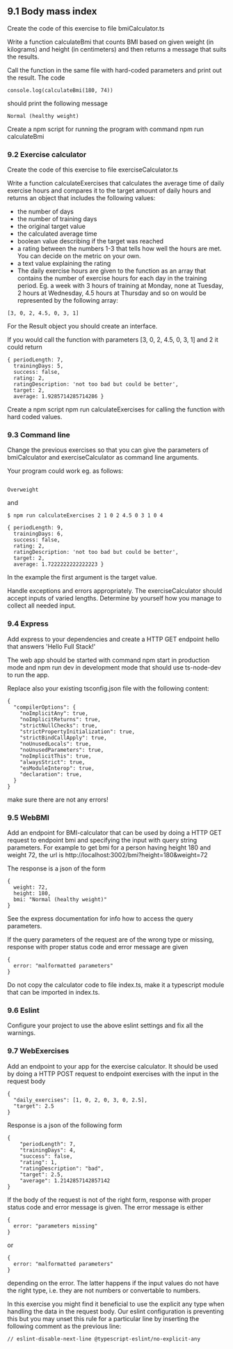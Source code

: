 ## 9.1 Body mass index

Create the code of this exercise to file bmiCalculator.ts

Write a function calculateBmi that counts BMI based on given weight (in kilograms) and height (in centimeters) and then returns a message that suits the results.

Call the function in the same file with hard-coded parameters and print out the result. The code

```
console.log(calculateBmi(180, 74))
```

should print the following message

```
Normal (healthy weight)
```

Create a npm script for running the program with command npm run calculateBmi

### 9.2 Exercise calculator

Create the code of this exercise to file exerciseCalculator.ts

Write a function calculateExercises that calculates the average time of daily exercise hours and compares it to the target amount of daily hours and returns an object that includes the following values:

-   the number of days
-   the number of training days
-   the original target value
-   the calculated average time
-   boolean value describing if the target was reached
-   a rating between the numbers 1-3 that tells how well the hours are met. You can decide on the metric on your own.
-   a text value explaining the rating
-   The daily exercise hours are given to the function as an array that contains the number of exercise hours for each day in the training period. Eg. a week with 3 hours of training at Monday, none at Tuesday, 2 hours at Wednesday, 4.5 hours at Thursday and so on would be represented by the following array:

```
[3, 0, 2, 4.5, 0, 3, 1]
```

For the Result object you should create an interface.

If you would call the function with parameters [3, 0, 2, 4.5, 0, 3, 1] and 2 it could return

```
{ periodLength: 7,
  trainingDays: 5,
  success: false,
  rating: 2,
  ratingDescription: 'not too bad but could be better',
  target: 2,
  average: 1.9285714285714286 }
```

Create a npm script npm run calculateExercises for calling the function with hard coded values.

### 9.3 Command line

Change the previous exercises so that you can give the parameters of bmiCalculator and exerciseCalculator as command line arguments.

Your program could work eg. as follows:

```$ npm run calculateBmi 180 91

Overweight
```

and

```
$ npm run calculateExercises 2 1 0 2 4.5 0 3 1 0 4

{ periodLength: 9,
  trainingDays: 6,
  success: false,
  rating: 2,
  ratingDescription: 'not too bad but could be better',
  target: 2,
  average: 1.7222222222222223 }
```

In the example the first argument is the target value.

Handle exceptions and errors appropriately. The exerciseCalculator should accept inputs of varied lengths. Determine by yourself how you manage to collect all needed input.

### 9.4 Express

Add express to your dependencies and create a HTTP GET endpoint hello that answers 'Hello Full Stack!'

The web app should be started with command npm start in production mode and npm run dev in development mode that should use ts-node-dev to run the app.

Replace also your existing tsconfig.json file with the following content:

```
{
  "compilerOptions": {
    "noImplicitAny": true,
    "noImplicitReturns": true,
    "strictNullChecks": true,
    "strictPropertyInitialization": true,
    "strictBindCallApply": true,
    "noUnusedLocals": true,
    "noUnusedParameters": true,
    "noImplicitThis": true,
    "alwaysStrict": true,
    "esModuleInterop": true,
    "declaration": true,
  }
}
```

make sure there are not any errors!

### 9.5 WebBMI

Add an endpoint for BMI-calculator that can be used by doing a HTTP GET request to endpoint bmi and specifying the input with query string parameters. For example to get bmi for a person having height 180 and weight 72, the url is http://localhost:3002/bmi?height=180&weight=72

The response is a json of the form

```
{
  weight: 72,
  height: 180,
  bmi: "Normal (healthy weight)"
}
```

See the express documentation for info how to access the query parameters.

If the query parameters of the request are of the wrong type or missing, response with proper status code and error message are given

```
{
  error: "malformatted parameters"
}
```

Do not copy the calculator code to file index.ts, make it a typescript module that can be imported in index.ts.

### 9.6 Eslint

Configure your project to use the above eslint settings and fix all the warnings.

### 9.7 WebExercises

Add an endpoint to your app for the exercise calculator. It should be used by doing a HTTP POST request to endpoint exercises with the input in the request body

```
{
  "daily_exercises": [1, 0, 2, 0, 3, 0, 2.5],
  "target": 2.5
}
```

Response is a json of the following form

```
{
    "periodLength": 7,
    "trainingDays": 4,
    "success": false,
    "rating": 1,
    "ratingDescription": "bad",
    "target": 2.5,
    "average": 1.2142857142857142
}
```

If the body of the request is not of the right form, response with proper status code and error message is given. The error message is either

```
{
  error: "parameters missing"
}
```

or

```
{
  error: "malformatted parameters"
}
```

depending on the error. The latter happens if the input values do not have the right type, i.e. they are not numbers or convertable to numbers.

In this exercise you might find it beneficial to use the explicit any type when handling the data in the request body. Our eslint configuration is preventing this but you may unset this rule for a particular line by inserting the following comment as the previous line:

```
// eslint-disable-next-line @typescript-eslint/no-explicit-any
```
